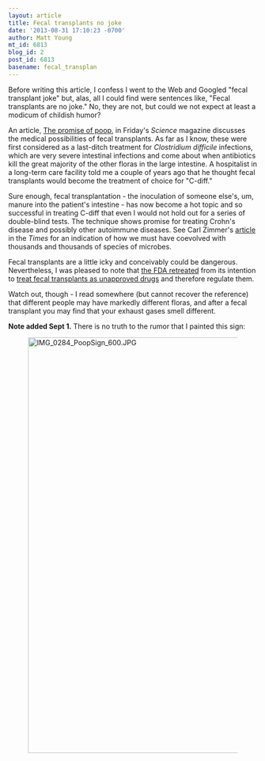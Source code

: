 ```yaml
---
layout: article
title: Fecal transplants no joke
date: '2013-08-31 17:10:23 -0700'
author: Matt Young
mt_id: 6813
blog_id: 2
post_id: 6813
basename: fecal_transplan
---
```

Before writing this article, I confess I went to the Web and Googled "fecal transplant joke" but, alas, all I could find were sentences like, "Fecal transplants are no joke." No, they are not, but could we not expect at least a modicum of childish humor?

An article, [The promise of poop](http://www.sciencemag.org/content/341/6149/954.full), in Friday's _Science_ magazine discusses the medical possibilities of fecal transplants. As far as I know, these were first considered as a last-ditch treatment for _Clostridium difficile_ infections, which are very severe intestinal infections and come about when antibiotics kill the great majority of the other floras in the large intestine. A hospitalist in a long-term care facility told me a couple of years ago that he thought fecal transplants would become the treatment of choice for "C-diff."

Sure enough, fecal transplantation - the inoculation of someone else's, um, manure into the patient's intestine - has now become a hot topic and so successful in treating C-diff that even I would not hold out for a series of double-blind tests. The technique shows promise for treating Crohn's disease and possibly other autoimmune diseases. See Carl Zimmer's [article](http://www.nytimes.com/2010/07/13/science/13micro.html) in the _Times_ for an indication of how we must have coevolved with thousands and thousands of species of microbes.

Fecal transplants are a little icky and conceivably could be dangerous. Nevertheless, I was pleased to note that [the FDA retreated](http://www.npr.org/blogs/health/2013/06/18/193069110/fda-backs-off-on-regulation-of-fecal-transplants) from its intention to [treat fecal transplants as unapproved drugs](http://www.sciencemag.org/content/341/6149/956.full) and therefore regulate them.

Watch out, though - I read somewhere (but cannot recover the reference) that different people may have markedly different floras, and after a fecal transplant you may find that your exhaust gases smell different.

**Note added Sept 1.** There is no truth to the rumor that I painted this sign:


<figure>
<img src="http://pandasthumb.org/IMG_0284_PoopSign_600.JPG" alt="IMG_0284_PoopSign_600.JPG" width="600" height="840" />
<figcaption markdown="span">

</figcaption>
</figure>
